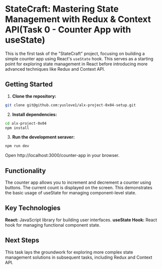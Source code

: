 # StateCraft: Mastering State Management with Redux & Context API(Task 0 - Counter App with useState)

This is the first task of the "StateCraft" project, focusing on building a simple counter app using React's `useState` hook.  This serves as a starting point for exploring state management in React before introducing more advanced techniques like Redux and Context API.

## Getting Started

1. **Clone the repository:**

```bash
git clone git@github.com:yuslove1/alx-project-0x04-setup.git

```
2. **Install dependencies:**

```bash
cd alx-project-0x04
npm install

```
3. **Run the development seraver:**

```bash
npm run dev

```

Open http://localhost:3000/counter-app in your browser.

## Functionality
The counter app allows you to increment and decrement a counter using buttons. The current count is displayed on the screen. This demonstrates the basic usage of useState for managing component-level state.

## Key Technologies
**React:** JavaScript library for building user interfaces.
**useState Hook:** React hook for managing functional component state.

## Next Steps
This task lays the groundwork for exploring more complex state management solutions in subsequent tasks, including Redux and Context API.